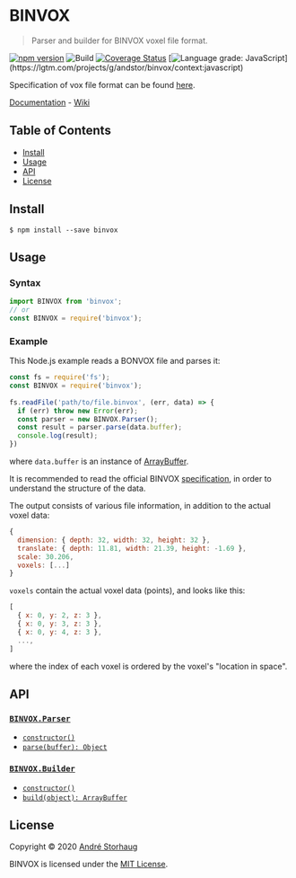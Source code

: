 # BINVOX

> Parser and builder for BINVOX voxel file format.

[![npm version](http://img.shields.io/npm/v/binvox.svg?style=flat)](https://npmjs.org/package/binvox "View this project on npm")
![Build](https://github.com/andstor/binvox/workflows/Build/badge.svg)
[![Coverage Status](https://coveralls.io/repos/github/andstor/binvox/badge.svg?branch=master)](https://coveralls.io/github/andstor/binvox?branch=master)
[![Language grade: JavaScript](https://img.shields.io/lgtm/grade/javascript/g/andstor/binvox.svg?)](https://lgtm.com/projects/g/andstor/binvox/context:javascript)

Specification of vox file format can be found [here](https://www.patrickmin.com/binvox/binvox.html).

[Documentation](https://andstor.github.io/binvox/) - 
[Wiki](https://github.com/andstor/binvox/wiki)

## Table of Contents
- [Install](#install)
- [Usage](#usage)
- [API](#api)
- [License](#license)

## Install

```console
$ npm install --save binvox
```

## Usage

### Syntax

```js
import BINVOX from 'binvox';
// or
const BINVOX = require('binvox');
```

###  Example
This Node.js example reads a BONVOX file and parses it:
```js
const fs = require('fs');
const BINVOX = require('binvox');
 
fs.readFile('path/to/file.binvox', (err, data) => {
  if (err) throw new Error(err);
  const parser = new BINVOX.Parser();
  const result = parser.parse(data.buffer);
  console.log(result);
})
```

where `data.buffer` is an instance of [ArrayBuffer](https://developer.mozilla.org/en-US/docs/Web/JavaScript/Reference/Global_Objects/ArrayBuffer).

It is recommended to read the official BINVOX [specification](https://www.patrickmin.com/binvox/binvox.html), in order to understand the structure of the data.

The output consists of various file information, in addition to the actual voxel data:
```js
{ 
  dimension: { depth: 32, width: 32, height: 32 },
  translate: { depth: 11.81, width: 21.39, height: -1.69 },
  scale: 30.206,
  voxels: [...]
}
```

`voxels` contain the actual voxel data (points), and looks like this:
```js
[
  { x: 0, y: 2, z: 3 },
  { x: 0, y: 3, z: 3 },
  { x: 0, y: 4, z: 3 },
  ...,
]
```
where the index of each voxel is ordered by the voxel's "location in space".

## API

### [`BINVOX.Parser`](https://andstor.github.io/binvox/Parser.html)
- [`constructor()`](https://andstor.github.io/binvox/Parser.html)
- [`parse(buffer): Object`](https://andstor.github.io/binvox/Parser.html#parse)

### [`BINVOX.Builder`](https://andstor.github.io/binvox/Builder.html)
- [`constructor()`](https://andstor.github.io/binvox/Builder.html)
- [`build(object): ArrayBuffer`](https://andstor.github.io/binvox/Builder.html#build)

## License

Copyright © 2020 [André Storhaug](https://github.com/andstor)

BINVOX is licensed under the [MIT License](https://github.com/andstor/binvox/blob/master/LICENSE).  
